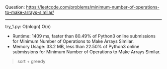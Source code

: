 Question: https://leetcode.com/problems/minimum-number-of-operations-to-make-arrays-similar/

---

try_1.py: O(nlogn) O(n)

* Runtime: 1409 ms, faster than 80.49% of Python3 online submissions for Minimum Number of Operations to Make Arrays Similar.
* Memory Usage: 33.2 MB, less than 22.50% of Python3 online submissions for Minimum Number of Operations to Make Arrays Similar.

> sort + greedy